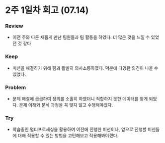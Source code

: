 # 2주 1일차 회고 (07.14)

### Review
- 이전 주와 다른 새롭게 만난 팀원들과 팀 활동을 하였다. 더 많은 것을 느낄 수 있었던 것 같다

### Keep
- 미션을 해결하기 위해 팀과 활발히 의사소통하였다. 덕분에 다양한 의견이 나올 수 있었다.

### Problem
- 문제 해결에 급급하여 정의를 소홀히 하였더니 적합하지 못한 데이터를 찾게 되었다. 문제 이해와 분석 과정을 꼭 잊지 않고 수행해야겠다.

### Try
- 학습중인 멀티프로세싱을 활용하여 이전에 진행한 미션이나, 앞으로 진행할 미션들에 대해 적용할 수 있는 방법을 고민해보고 적용해봐야겠다.
